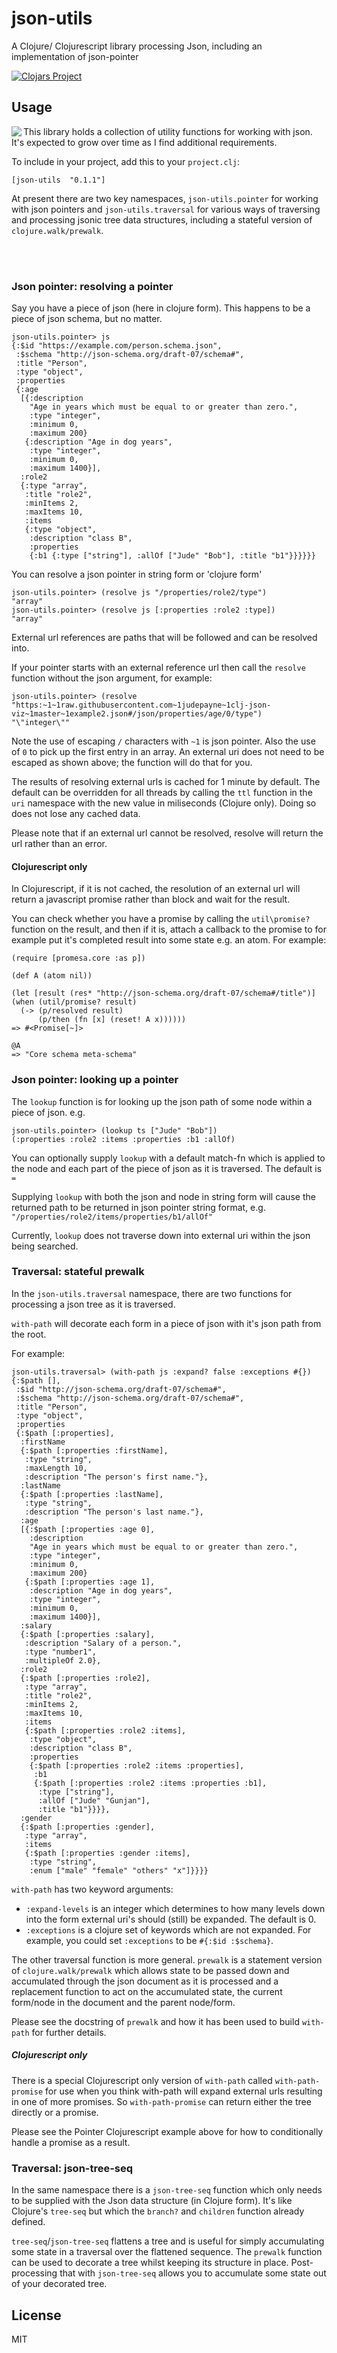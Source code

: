 # json-utils

A Clojure/ Clojurescript library processing Json, including an implementation of json-pointer

[![Clojars Project](https://img.shields.io/clojars/v/json-utils.svg)](https://clojars.org/json-utils)

## Usage

<img align="left" src="tree_sml.png">This library holds a collection of utility functions for working with json. It's expected to grow over time as I find additional requirements.

To include in your project, add this to your `project.clj`:

    [json-utils  "0.1.1"]
    
At present there are two key namespaces, `json-utils.pointer` for working with json pointers and `json-utils.traversal` for various ways of traversing and processing jsonic tree data structures, including a stateful version of `clojure.walk/prewalk`.

<br/><br/>

### Json pointer: resolving a pointer

Say you have a piece of json (here in clojure form).
This happens to be a piece of json schema, but no matter.

    json-utils.pointer> js
    {:$id "https://example.com/person.schema.json",
     :$schema "http://json-schema.org/draft-07/schema#",
     :title "Person",
     :type "object",
     :properties
     {:age
      [{:description
        "Age in years which must be equal to or greater than zero.",
        :type "integer",
        :minimum 0,
        :maximum 200}
       {:description "Age in dog years",
        :type "integer",
        :minimum 0,
        :maximum 1400}],
      :role2
      {:type "array",
       :title "role2",
       :minItems 2,
       :maxItems 10,
       :items
       {:type "object",
        :description "class B",
        :properties
        {:b1 {:type ["string"], :allOf ["Jude" "Bob"], :title "b1"}}}}}}
        
You can resolve a json pointer in string form or 'clojure form'

    json-utils.pointer> (resolve js "/properties/role2/type")
    "array"
    json-utils.pointer> (resolve js [:properties :role2 :type])
    "array"
    
External url references are paths that will be followed and can be resolved into.

If your pointer starts with an external reference url then call the `resolve` function without the json argument, for example:

    json-utils.pointer> (resolve "https:~1~1raw.githubusercontent.com~1judepayne~1clj-json-viz~1master~1example2.json#/json/properties/age/0/type")
    "\"integer\""
    
Note the use of escaping `/` characters with `~1` is json pointer. Also the use of `0` to pick up the first entry in an array. An external uri does not need to be escaped as shown above; the function will do that for you.

The results of resolving external urls is cached for 1 minute by default. The default can be overridden for all threads by calling the `ttl` function in the `uri` namespace with the new value in miliseconds (Clojure only). Doing so does not lose any cached data.

Please note that if an external url cannot be resolved, resolve will return the url rather than an error.


#### Clojurescript only

In Clojurescript, if it is not cached, the resolution of an external url will return a javascript promise rather than block and wait for the result.

You can check whether you have a promise by calling the `util\promise?` function on the result, and then if it is, attach a callback to the promise to for example put it's completed result into some state e.g. an atom. For example:

    (require [promesa.core :as p])
    
    (def A (atom nil))

    (let [result (res* "http://json-schema.org/draft-07/schema#/title")]
    (when (util/promise? result)
      (-> (p/resolved result)
          (p/then (fn [x] (reset! A x))))))
    => #<Promise[~]>

    @A
    => "Core schema meta-schema"


### Json pointer: looking up a pointer

The `lookup` function is for looking up the json path of some node within a piece of json. e.g.

    json-utils.pointer> (lookup ts ["Jude" "Bob"])
    (:properties :role2 :items :properties :b1 :allOf)
    
You can optionally supply `lookup` with a default match-fn which is applied to the node and each part of the piece of json as it is traversed. The default is `=`

Supplying `lookup` with both the json and node in string form will cause the returned path to be returned in json pointer string format, e.g. `"/properties/role2/items/properties/b1/allOf"`

Currently, `lookup` does not traverse down into external uri within the json being searched.


### Traversal: stateful prewalk

In the `json-utils.traversal` namespace, there are two functions for processing a json tree as it is traversed.

`with-path` will decorate each form in a piece of json with it's json path from the root.

For example:

    json-utils.traversal> (with-path js :expand? false :exceptions #{})
    {:$path [],
     :$id "http://json-schema.org/draft-07/schema#",
     :$schema "http://json-schema.org/draft-07/schema#",
     :title "Person",
     :type "object",
     :properties
     {:$path [:properties],
      :firstName
      {:$path [:properties :firstName],
       :type "string",
       :maxLength 10,
       :description "The person's first name."},
      :lastName
      {:$path [:properties :lastName],
       :type "string",
       :description "The person's last name."},
      :age
      [{:$path [:properties :age 0],
        :description
        "Age in years which must be equal to or greater than zero.",
        :type "integer",
        :minimum 0,
        :maximum 200}
       {:$path [:properties :age 1],
        :description "Age in dog years",
        :type "integer",
        :minimum 0,
        :maximum 1400}],
      :salary
      {:$path [:properties :salary],
       :description "Salary of a person.",
       :type "number1",
       :multipleOf 2.0},
      :role2
      {:$path [:properties :role2],
       :type "array",
       :title "role2",
       :minItems 2,
       :maxItems 10,
       :items
       {:$path [:properties :role2 :items],
        :type "object",
        :description "class B",
        :properties
        {:$path [:properties :role2 :items :properties],
         :b1
         {:$path [:properties :role2 :items :properties :b1],
          :type ["string"],
          :allOf ["Jude" "Gunjan"],
          :title "b1"}}}},
      :gender
      {:$path [:properties :gender],
       :type "array",
       :items
       {:$path [:properties :gender :items],
        :type "string",
        :enum ["male" "female" "others" "x"]}}}}
        
`with-path` has two keyword arguments:
 - `:expand-levels` is an integer which determines to how many levels down into the form external uri's should (still) be expanded. The default is 0.
 - `:exceptions` is a clojure set of keywords which are not expanded. For example, you could set `:exceptions` to be `#{:$id :$schema}`.
 
 The other traversal function is more general. `prewalk` is a statement version of `clojure.walk/prewalk` which allows state to be passed down and accumulated through the json document as it is processed and a replacement function to act on the accumulated state, the current form/node in the document and the parent node/form.
 
 Please see the docstring of `prewalk` and how it has been used to build `with-path` for further details.
 
 
##### Clojurescript only

There is a special Clojurescript only version of `with-path` called `with-path-promise` for use when you think with-path will expand external urls resulting in one of more promises. So `with-path-promise` can return either the tree directly or a promise.

Please see the Pointer Clojurescript example above for how to conditionally handle a promise as a result.
 
 
### Traversal: json-tree-seq
 
 In the same namespace there is a `json-tree-seq` function which only needs to be supplied with the Json data structure (in Clojure form). It's like Clojure's `tree-seq` but which the `branch?` and `children` function already defined.
 
 `tree-seq`/`json-tree-seq` flattens a tree and is useful for simply accumulating some state in a traversal over the flattened sequence. The `prewalk` function can be used to decorate a tree whilst keeping its structure in place. Post-processing that with `json-tree-seq` allows you to accumulate some state out of your decorated tree.


## License

MIT
